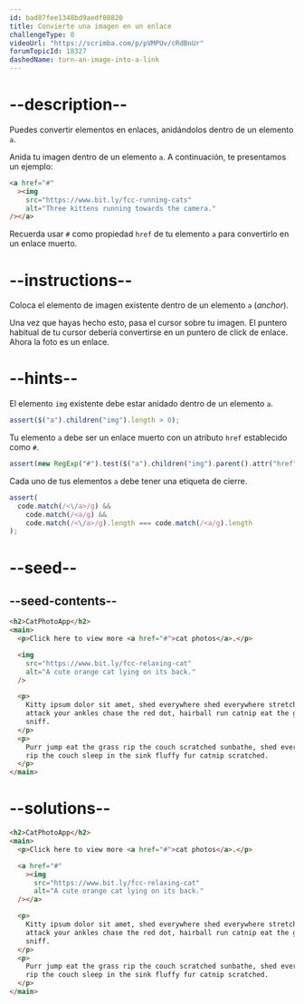 ```yaml
---
id: bad87fee1348bd9aedf08820
title: Convierte una imagen en un enlace
challengeType: 0
videoUrl: "https://scrimba.com/p/pVMPUv/cRdBnUr"
forumTopicId: 18327
dashedName: turn-an-image-into-a-link
---
```


# --description--

Puedes convertir elementos en enlaces, anidándolos dentro de un elemento `a`.

Anida tu imagen dentro de un elemento `a`. A continuación, te presentamos un ejemplo:

```html
<a href="#"
  ><img
    src="https://www.bit.ly/fcc-running-cats"
    alt="Three kittens running towards the camera."
/></a>
```

Recuerda usar `#` como propiedad `href` de tu elemento `a` para convertirlo en un enlace muerto.

# --instructions--

Coloca el elemento de imagen existente dentro de un elemento `a` (_anchor_).

Una vez que hayas hecho esto, pasa el cursor sobre tu imagen. El puntero habitual de tu cursor debería convertirse en un puntero de click de enlace. Ahora la foto es un enlace.

# --hints--

El elemento `img` existente debe estar anidado dentro de un elemento `a`.

```js
assert($("a").children("img").length > 0);
```

Tu elemento `a` debe ser un enlace muerto con un atributo `href` establecido como `#`.

```js
assert(new RegExp("#").test($("a").children("img").parent().attr("href")));
```

Cada uno de tus elementos `a` debe tener una etiqueta de cierre.

```js
assert(
  code.match(/<\/a>/g) &&
    code.match(/<a/g) &&
    code.match(/<\/a>/g).length === code.match(/<a/g).length
);
```

# --seed--

## --seed-contents--

```html
<h2>CatPhotoApp</h2>
<main>
  <p>Click here to view more <a href="#">cat photos</a>.</p>

  <img
    src="https://www.bit.ly/fcc-relaxing-cat"
    alt="A cute orange cat lying on its back."
  />

  <p>
    Kitty ipsum dolor sit amet, shed everywhere shed everywhere stretching
    attack your ankles chase the red dot, hairball run catnip eat the grass
    sniff.
  </p>
  <p>
    Purr jump eat the grass rip the couch scratched sunbathe, shed everywhere
    rip the couch sleep in the sink fluffy fur catnip scratched.
  </p>
</main>
```

# --solutions--

```html
<h2>CatPhotoApp</h2>
<main>
  <p>Click here to view more <a href="#">cat photos</a>.</p>

  <a href="#"
    ><img
      src="https://www.bit.ly/fcc-relaxing-cat"
      alt="A cute orange cat lying on its back."
  /></a>

  <p>
    Kitty ipsum dolor sit amet, shed everywhere shed everywhere stretching
    attack your ankles chase the red dot, hairball run catnip eat the grass
    sniff.
  </p>
  <p>
    Purr jump eat the grass rip the couch scratched sunbathe, shed everywhere
    rip the couch sleep in the sink fluffy fur catnip scratched.
  </p>
</main>
```
